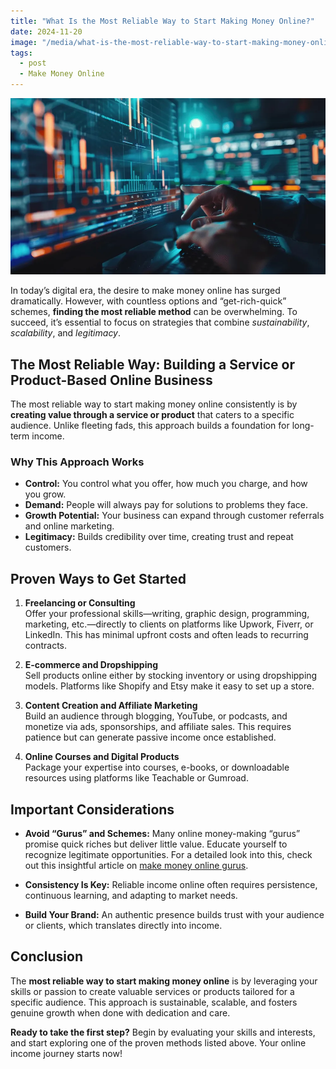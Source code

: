 ```yaml
---
title: "What Is the Most Reliable Way to Start Making Money Online?"
date: 2024-11-20
image: "/media/what-is-the-most-reliable-way-to-start-making-money-online.webp"
tags:
  - post
  - Make Money Online
---
```


![What Is the Most Reliable Way to Start Making Money Online?](/media/what-is-the-most-reliable-way-to-start-making-money-online.webp)

In today’s digital era, the desire to make money online has surged dramatically. However, with countless options and “get-rich-quick” schemes, **finding the most reliable method** can be overwhelming. To succeed, it’s essential to focus on strategies that combine *sustainability*, *scalability*, and *legitimacy*.

## The Most Reliable Way: Building a Service or Product-Based Online Business

The most reliable way to start making money online consistently is by **creating value through a service or product** that caters to a specific audience. Unlike fleeting fads, this approach builds a foundation for long-term income.

### Why This Approach Works

- **Control:** You control what you offer, how much you charge, and how you grow.
- **Demand:** People will always pay for solutions to problems they face.
- **Growth Potential:** Your business can expand through customer referrals and online marketing.
- **Legitimacy:** Builds credibility over time, creating trust and repeat customers.

## Proven Ways to Get Started

1. **Freelancing or Consulting**  
   Offer your professional skills—writing, graphic design, programming, marketing, etc.—directly to clients on platforms like Upwork, Fiverr, or LinkedIn. This has minimal upfront costs and often leads to recurring contracts.

2. **E-commerce and Dropshipping**  
   Sell products online either by stocking inventory or using dropshipping models. Platforms like Shopify and Etsy make it easy to set up a store.

3. **Content Creation and Affiliate Marketing**  
   Build an audience through blogging, YouTube, or podcasts, and monetize via ads, sponsorships, and affiliate sales. This requires patience but can generate passive income once established.

4. **Online Courses and Digital Products**  
   Package your expertise into courses, e-books, or downloadable resources using platforms like Teachable or Gumroad.

## Important Considerations

- **Avoid “Gurus” and Schemes:** Many online money-making “gurus” promise quick riches but deliver little value. Educate yourself to recognize legitimate opportunities. For a detailed look into this, check out this insightful article on [make money online gurus](https://supertotallyawesome.com/posts/make-money-online-gurus/).

- **Consistency Is Key:** Reliable income online often requires persistence, continuous learning, and adapting to market needs.

- **Build Your Brand:** An authentic presence builds trust with your audience or clients, which translates directly into income.

## Conclusion

The **most reliable way to start making money online** is by leveraging your skills or passion to create valuable services or products tailored for a specific audience. This approach is sustainable, scalable, and fosters genuine growth when done with dedication and care.

**Ready to take the first step?** Begin by evaluating your skills and interests, and start exploring one of the proven methods listed above. Your online income journey starts now!
